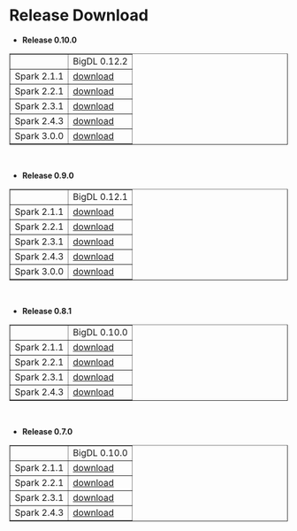 # Release Download

- **Release 0.10.0**
<table border="1"
cellpadding="10"
>
    <tr>
        <td></td>
        <td>BigDL 0.12.2</td>
    </tr>
    <tr>
        <td>Spark 2.1.1 </td>
        <td><a href="https://repo1.maven.org/maven2/com/intel/analytics/zoo/analytics-zoo-bigdl_0.12.2-spark_2.1.1/0.10.0/analytics-zoo-bigdl_0.12.2-spark_2.1.1-0.10.0-cluster-serving-all.zip">download</a></td>
    </tr>
    <tr>
       <td>Spark 2.2.1 </td>
       <td><a href="https://repo1.maven.org/maven2/com/intel/analytics/zoo/analytics-zoo-bigdl_0.12.2-spark_2.2.1/0.10.0/analytics-zoo-bigdl_0.12.2-spark_2.2.1-0.10.0-cluster-serving-all.zip">download</a></td>    
   </tr>
    <tr>
       <td>Spark 2.3.1 </td>
       <td><a href="https://repo1.maven.org/maven2/com/intel/analytics/zoo/analytics-zoo-bigdl_0.12.2-spark_2.3.1/0.10.0/analytics-zoo-bigdl_0.12.2-spark_2.3.1-0.10.0-cluster-serving-all.zip">download</a></td> 
    </tr>
    <tr>
       <td>Spark 2.4.3 </td>
       <td><a href="https://repo1.maven.org/maven2/com/intel/analytics/zoo/analytics-zoo-bigdl_0.12.2-spark_2.4.3/0.10.0/analytics-zoo-bigdl_0.12.2-spark_2.4.3-0.10.0-cluster-serving-all.zip">download</a></td> 
    </tr>
    <tr>
       <td>Spark 3.0.0 </td>
       <td><a href="https://repo1.maven.org/maven2/com/intel/analytics/zoo/analytics-zoo-bigdl_0.12.2-spark_3.0.0/0.10.0/analytics-zoo-bigdl_0.12.2-spark_3.0.0-0.10.0-cluster-serving-all.zip">download</a></td> 
    </tr>
</table>
<br>

- **Release 0.9.0**
<table border="1"
cellpadding="10">
    <tr>
        <td></td>
        <td>BigDL 0.12.1</td>
    </tr>
    <tr>
        <td>Spark 2.1.1 </td>
        <td><a href="https://repo1.maven.org/maven2/com/intel/analytics/zoo/analytics-zoo-bigdl_0.12.1-spark_2.1.1/0.9.0/analytics-zoo-bigdl_0.12.1-spark_2.1.1-0.9.0-dist-all.zip">download</a></td>
    </tr>
    <tr>
       <td>Spark 2.2.1 </td>
       <td><a href="https://repo1.maven.org/maven2/com/intel/analytics/zoo/analytics-zoo-bigdl_0.12.1-spark_2.2.1/0.9.0/analytics-zoo-bigdl_0.12.1-spark_2.2.1-0.9.0-dist-all.zip">download</a></td>    
   </tr>
    <tr>
       <td>Spark 2.3.1 </td>
       <td><a href="https://repo1.maven.org/maven2/com/intel/analytics/zoo/analytics-zoo-bigdl_0.12.1-spark_2.3.1/0.9.0/analytics-zoo-bigdl_0.12.1-spark_2.3.1-0.9.0-dist-all.zip">download</a></td> 
    </tr>
    <tr>
       <td>Spark 2.4.3 </td>
       <td><a href="https://repo1.maven.org/maven2/com/intel/analytics/zoo/analytics-zoo-bigdl_0.12.1-spark_2.4.3/0.9.0/analytics-zoo-bigdl_0.12.1-spark_2.4.3-0.9.0-dist-all.zip">download</a></td> 
    </tr>
    <tr>
       <td>Spark 3.0.0 </td>
       <td><a href="https://repo1.maven.org/maven2/com/intel/analytics/zoo/analytics-zoo-bigdl_0.12.1-spark_3.0.0/0.9.0/analytics-zoo-bigdl_0.12.1-spark_3.0.0-0.9.0-dist-all.zip">download</a></td> 
    </tr>
</table>
<br>

- **Release 0.8.1**
<table border="1"
cellpadding="10">
    <tr>
        <td></td>
        <td>BigDL 0.10.0</td>
    </tr>
    <tr>
        <td>Spark 2.1.1 </td>
        <td><a href="https://repo1.maven.org/maven2/com/intel/analytics/zoo/analytics-zoo-bigdl_0.10.0-spark_2.1.1/0.8.1/analytics-zoo-bigdl_0.10.0-spark_2.1.1-0.8.1-dist-all.zip">download</a></td>
    </tr>
    <tr>
       <td>Spark 2.2.1 </td>
       <td><a href="https://repo1.maven.org/maven2/com/intel/analytics/zoo/analytics-zoo-bigdl_0.10.0-spark_2.2.1/0.8.1/analytics-zoo-bigdl_0.10.0-spark_2.2.1-0.8.1-dist-all.zip">download</a></td>    
   </tr>
    <tr>
       <td>Spark 2.3.1 </td>
       <td><a href="https://repo1.maven.org/maven2/com/intel/analytics/zoo/analytics-zoo-bigdl_0.10.0-spark_2.3.1/0.8.1/analytics-zoo-bigdl_0.10.0-spark_2.3.1-0.8.1-dist-all.zip">download</a></td> 
    </tr>
    <tr>
       <td>Spark 2.4.3 </td>
       <td><a href="https://repo1.maven.org/maven2/com/intel/analytics/zoo/analytics-zoo-bigdl_0.10.0-spark_2.4.3/0.8.1/analytics-zoo-bigdl_0.10.0-spark_2.4.3-0.8.1-dist-all.zip">download</a></td> 
    </tr>
</table>
<br>

- **Release 0.7.0** 
<table border="1"
cellpadding="10">
    <tr>
        <td></td>
        <td>BigDL 0.10.0</td>
    </tr>
    <tr>
        <td>Spark 2.1.1 </td>
        <td><a href="https://repo1.maven.org/maven2/com/intel/analytics/zoo/analytics-zoo-bigdl_0.10.0-spark_2.1.1/0.7.0/analytics-zoo-bigdl_0.10.0-spark_2.1.1-0.7.0-dist-all.zip">download</a></td>
    </tr>
    <tr>
       <td>Spark 2.2.1 </td>
       <td><a href="https://repo1.maven.org/maven2/com/intel/analytics/zoo/analytics-zoo-bigdl_0.10.0-spark_2.2.1/0.7.0/analytics-zoo-bigdl_0.10.0-spark_2.2.1-0.7.0-dist-all.zip">download</a></td>    
   </tr>
    <tr>
       <td>Spark 2.3.1 </td>
       <td><a href="https://repo1.maven.org/maven2/com/intel/analytics/zoo/analytics-zoo-bigdl_0.10.0-spark_2.3.1/0.7.0/analytics-zoo-bigdl_0.10.0-spark_2.3.1-0.7.0-dist-all.zip">download</a></td> 
    </tr>
    <tr>
       <td>Spark 2.4.3 </td>
       <td><a href="https://repo1.maven.org/maven2/com/intel/analytics/zoo/analytics-zoo-bigdl_0.10.0-spark_2.4.3/0.7.0/analytics-zoo-bigdl_0.10.0-spark_2.4.3-0.7.0-dist-all.zip">download</a></td> 
    </tr>
</table>
<br>



